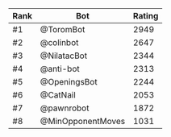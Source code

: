 Rank|Bot|Rating
---|---|---
#1|@ToromBot|2949
#2|@colinbot|2647
#3|@NilatacBot|2344
#4|@anti-bot|2313
#5|@OpeningsBot|2244
#6|@CatNail|2053
#7|@pawnrobot|1872
#8|@MinOpponentMoves|1031
